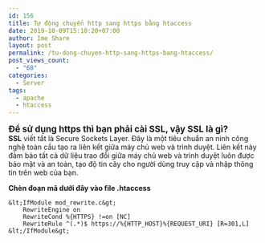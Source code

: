 ```yaml
---
id: 156
title: Tự động chuyển http sang https bằng htaccess
date: 2019-10-09T15:10:20+07:00
author: Ime Share
layout: post
permalink: /tu-dong-chuyen-http-sang-https-bang-htaccess/
post_views_count:
  - "68"
categories:
  - Server
tags:
  - apache
  - htaccess
---
```

**<span style="font-size: 13pt;">Để sử dụng https thì bạn phải cài SSL, vậy SSL là gì?</span>**  
**SSL** viết tắt là Secure Sockets Layer. Đây là một tiêu chuẩn an ninh công nghệ toàn cầu tạo ra liên kết giữa máy chủ web và trình duyệt. Liên kết này đảm bảo tất cả dữ liệu trao đổi giữa máy chủ web và trình duyệt luôn được bảo mật và an toàn, tạo độ tin cây cho người dùng truy cập và nhập thông tin trên web của bạn.

**Chèn đoạn mã dưới đây vào file .htaccess**

```
&lt;IfModule mod_rewrite.c&gt;
	RewriteEngine on
	RewriteCond %{HTTPS} !=on [NC]
	RewriteRule ^(.*)$ https://%{HTTP_HOST}%{REQUEST_URI} [R=301,L]
&lt;/IfModule&gt;
```